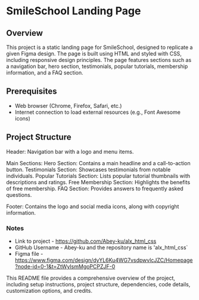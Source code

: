 # SmileSchool Landing Page

## Overview
This project is a static landing page for SmileSchool, designed to replicate a given Figma design. The page is built using HTML and styled with CSS, including responsive design principles. The page features sections such as a navigation bar, hero section, testimonials, popular tutorials, membership information, and a FAQ section.

## Prerequisites
- Web browser (Chrome, Firefox, Safari, etc.)
- Internet connection to load external resources (e.g., Font Awesome icons)

## Project Structure

Header:
Navigation bar with a logo and menu items.

Main Sections:
Hero Section: Contains a main headline and a call-to-action button.
Testimonials Section: Showcases testimonials from notable individuals.
Popular Tutorials Section: Lists popular tutorial thumbnails with descriptions and ratings.
Free Membership Section: Highlights the benefits of free membership.
FAQ Section: Provides answers to frequently asked questions.

Footer:
Contains the logo and social media icons, along with copyright information.

### Notes
- Link to project - https://github.com/Abey-ku/alx_html_css
- GitHub Username - Abey-ku and the repository name is 'alx_html_css`
- Figma file - https://www.figma.com/design/dyYL6Ku4WG7vsdpwvlcJZC/Homepage?node-id=0-1&t=ZtWyIsmMgoPCPZJF-0

This README file provides a comprehensive overview of the project, including setup instructions, project structure, dependencies, code details, customization options, and credits.
